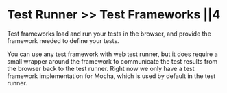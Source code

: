 # Test Runner >> Test Frameworks ||4

Test frameworks load and run your tests in the browser, and provide the framework needed to define your tests.

You can use any test framework with web test runner, but it does require a small wrapper around the framework to communicate the test results from the browser back to the test runner. Right now we only have a test framework implementation for Mocha, which is used by default in the test runner.
